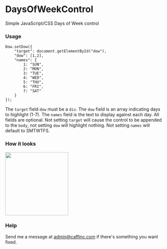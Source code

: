 # DaysOfWeekControl

Simple JavaScript/CSS Days of Week control

### Usage

	Dow.setDow({
	    "target": document.getElementById("dow"),
	    "dow": [1,2],
	    "names": {
	        1: "SUN",
	        2: "MON",
	        3: "TUE",
	        4: "WED",
	        5: "THU",
	        6: "FRI",
	        7: "SAT"
	    }
	});

The `target` field `dow` must be a `div`. The `dow` field is an array indicating days to highlight (1-7). The `names` field is the text to display against each day. All fields are optional. Not setting `target` will cause the control to be appended to the `body`, not setting `dow` will highlight nothing. Not setting `names` will default to SMTWTFS.

### How it looks

<img src="https://caffinc.github.io/images/dow.png" style="width: 200px;"/>
<div id="divTest"></div>
<script src="https://raw.githubusercontent.com/caffinc/DaysOfWeekControl/master/dow.js"></script>
<link src="https://raw.githubusercontent.com/caffinc/DaysOfWeekControl/master/dow.css"></link>
<script>
	Dow.setDow({"target": document.getElementById("divTest"), "dow":[1,2]});
</script>

### Help

Send me a message at admin@caffinc.com if there's something you want fixed.